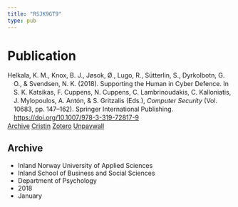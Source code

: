 ```yaml
---
title: "RSJK9GT9"
type: pub
---
```

<h1>Publication</h1>
<article id="csl-bib-container-RSJK9GT9" class="csl-bib-container">
  <div class="csl-bib-body" style="line-height: 1.35; padding-left: 1em; text-indent:-1em;">
  <div class="csl-entry">Helkala, K. M., Knox, B. J., J&#xF8;sok, &#xD8;., Lugo, R., S&#xFC;tterlin, S., Dyrkolbotn, G. O., &amp; Svendsen, N. K. (2018). Supporting the Human in Cyber Defence. In S. K. Katsikas, F. Cuppens, N. Cuppens, C. Lambrinoudakis, C. Kalloniatis, J. Mylopoulos, A. Ant&#xF3;n, &amp; S. Gritzalis (Eds.), <i>Computer Security</i> (Vol. 10683, pp. 147&#x2013;162). Springer International Publishing. <a href="https://doi.org/10.1007/978-3-319-72817-9">https://doi.org/10.1007/978-3-319-72817-9</a></div>
</div>
  <div class="csl-bib-buttons">
    <a href="#taxonomy-article-RSJK9GT9" class="csl-bib-button">Archive</a>
    <a href="https://app.cristin.no/results/show.jsf?id=1543522" alt="Cristin URL" class="csl-bib-button">Cristin</a>
    <a href="http://zotero.org/groups/5402882/items/RSJK9GT9" alt="Zotero URL" class="csl-bib-button">Zotero</a>
    <a href="https://doi.org/10.1007/978-3-319-72817-9_10" class="csl-bib-button">Unpaywall</a>
  </div>
  <div id="csl-bib-meta-container-RSJK9GT9"></div>
</article>
<div id="csl-bib-meta-RSJK9GT9" class="csl-bib-meta">
  <article id="taxonomy-article-RSJK9GT9" class="taxonomy-article">
    <h1>Archive</h1>
    <ul>
      <li>Inland Norway University of Applied Sciences</li>
      <li>Inland School of Business and Social Sciences</li>
      <li>Department of Psychology</li>
      <li>2018</li>
      <li>January</li>
    </ul>
  </article>
</div>

